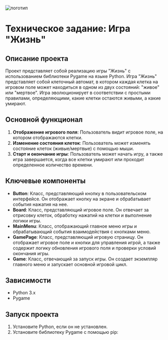 ![логотип](https://imgbly.com/ib/TrkqgixW94.png)

# Техническое задание: Игра "Жизнь"


## Описание проекта
Проект представляет собой реализацию игры "Жизнь" с использованием библиотеки Pygame на языке Python. Игра "Жизнь" представляет собой клеточный автомат, в котором каждая клетка на игровом поле может находиться в одном из двух состояний: "живое" или "мертвое". Игра эволюционирует в соответствии с простыми правилами, определяющими, какие клетки остаются живыми, а какие умирают.

## Основной функционал
1. **Отображение игрового поля**: Пользователь видит игровое поле, на котором отображаются клетки.
2. **Изменение состояния клеток**: Пользователь может изменять состояние клеток (живые/мертвые) с помощью мыши.
3. **Старт и окончание игры**: Пользователь может начать игру, а также игра завершается, когда все клетки умирают или проходит определенное количество времени.

## Ключевые компоненты
- **Button**: Класс, представляющий кнопку в пользовательском интерфейсе. Он отображает кнопку на экране и обрабатывает события нажатия на нее.
- **Board**: Класс, представляющий игровое поле. Он отвечает за отрисовку клеток, обработку нажатий на клетки и выполнение логики игры.
- **MainMenu**: Класс, отображающий главное меню игры и обрабатывающий события взаимодействия с кнопками меню.
- **GamePage**: Класс, представляющий игровую страницу. Он отображает игровое поле и кнопки для управления игрой, а также содержит логику обновления игрового поля и проверки условий окончания игры.
- **Game**: Класс, отвечающий за запуск игры. Он создает экземпляр главного меню и запускает основной игровой цикл.

## Зависимости
- Python 3.x
- Pygame

## Запуск проекта
1. Установите Python, если он не установлен.
2. Установите библиотеку Pygame с помощью pip:
